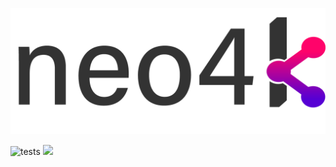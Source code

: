 ![alt text](https://github.com/mnbjhu/neo4k/blob/master/neo4k_logo_text.png?raw=true)

![tests](https://github.com/mnbjhu/KRG2/actions/workflows/gradle.yml/badge.svg)
[![](https://jitpack.io/v/mnbjhu/KRG.svg)](https://jitpack.io/#mnbjhu/KRG)
